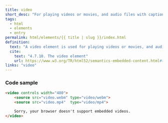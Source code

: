 ```yaml
---
title: video
short_desc: "For playing videos or movies, and audio files with captions."
tags:
  - html
  - elements
  - entry
permalink: html/elements/{{ title | slug }}/index.html
definition:
  text: "A video element is used for playing videos or movies, and audio files with captions."
  cite:
    text: "4.7.10. The video element"
    url: https://www.w3.org/TR/html52/semantics-embedded-content.html#the-video-element
links: "video"
---
```

<h3><span>Code sample</span></h3>

```html
<video controls width="480">
    <source src="video.webm" type="video/webm">
    <source src="video.mp4"  type="video/mp4">

    Sorry, your browser doesn't support embedded videos.
</video>
```
